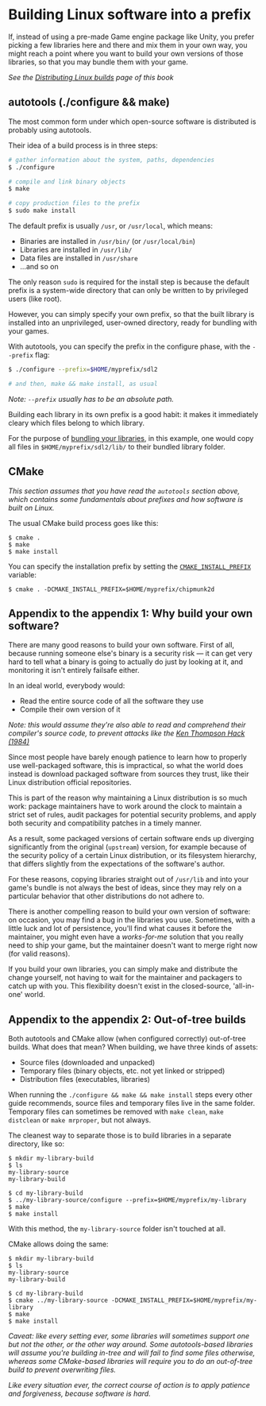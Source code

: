 
# Building Linux software into a prefix

If, instead of using a pre-made Game engine package like Unity, you prefer
picking a few libraries here and there and mix them in your own way, you might
reach a point where you want to build your own versions of those libraries,
so that you may bundle them with your game.

*See the [Distributing Linux builds][linux-dist] page of this book*

[linux-dist]: ../integrating/linux.md

## autotools (./configure && make)

The most common form under which open-source software is distributed is probably
using autotools.

Their idea of a build process is in three steps:

```bash
# gather information about the system, paths, dependencies
$ ./configure

# compile and link binary objects
$ make

# copy production files to the prefix
$ sudo make install
```

The default prefix is usually `/usr`, or `/usr/local`, which means:

  * Binaries are installed in `/usr/bin/` (or `/usr/local/bin`)
  * Libraries are installed in `/usr/lib/`
  * Data files are installed in `/usr/share`
  * ...and so on

The only reason `sudo` is required for the install step is because the default
prefix is a system-wide directory that can only be written to by privileged users
(like root).

However, you can simply specify your own prefix, so that the built library is
installed into an unprivileged, user-owned directory, ready for bundling with
your games.

With autotools, you can specify the prefix in the configure phase, with the
`--prefix` flag:

```bash
$ ./configure --prefix=$HOME/myprefix/sdl2

# and then, make && make install, as usual
```

*Note: `--prefix` usually has to be an absolute path.*

Building each library in its own prefix is a good habit: it makes it immediately
cleary which files belong to which library.

For the purpose of [bundling your libraries][linux-dist], in this example, one
would copy all files in `$HOME/myprefix/sdl2/lib/` to their bundled library folder.

## CMake

*This section assumes that you have read the `autotools` section above, which
contains some fundamentals about prefixes and how software is built on Linux.*

The usual CMake build process goes like this:

```
$ cmake .
$ make
$ make install
```

You can specify the installation prefix by setting the [`CMAKE_INSTALL_PREFIX`][cmake-install-prefix]
variable:

[cmake-install-prefix]: https://cmake.org/cmake/help/v3.0/variable/CMAKE_INSTALL_PREFIX.html

```
$ cmake . -DCMAKE_INSTALL_PREFIX=$HOME/myprefix/chipmunk2d
```

## Appendix to the appendix 1: Why build your own software?

There are many good reasons to build your own software. First of all, because
running someone else's binary is a security risk — it can get very hard  to tell
what a binary is going to actually do just by looking at it, and monitoring it
isn't entirely failsafe either.

In an ideal world, everybody would:

  * Read the entire source code of all the software they use
  * Compile their own version of it

*Note: this would assume they're also able to read and comprehend their compiler's
source code, to prevent attacks like the [Ken Thompson Hack (1984)][kth]*

[kth]: http://programmers.stackexchange.com/questions/184874/is-ken-thompsons-compiler-hack-still-a-threat

Since most people have barely enough patience to learn how to properly use
well-packaged software, this is impractical, so what the world does instead is
download packaged software from sources they trust, like their Linux distribution
official repositories.

This is part of the reason why maintaining a Linux distribution is so much work:
package maintainers have to work around the clock to maintain a strict set of
rules, audit packages for potential security problems, and apply both security
and compatibility patches in a timely manner.

As a result, some packaged versions of certain software ends up diverging
significantly from the original (`upstream`) version, for example because of
the security policy of a certain Linux distribution, or its filesystem hierarchy,
that differs slightly from the expectations of the software's author.

For these reasons, copying libraries straight out of `/usr/lib` and into your
game's bundle is not always the best of ideas, since they may rely on a particular
behavior that other distributions do not adhere to.

There is another compelling reason to build your own version of software: on
occasion, you may find a bug in the libraries you use. Sometimes, with a little
luck and lot of persistence, you'll find what causes it before the maintainer,
you might even have a *works-for-me* solution that you really need to ship your
game, but the maintainer doesn't want to merge right now (for valid reasons).

If you build your own libraries, you can simply make and distribute the change
yourself, not having to wait for the maintainer and packagers to catch up with
you. This flexibility doesn't exist in the closed-source, 'all-in-one' world.

## Appendix to the appendix 2: Out-of-tree builds

Both autotools and CMake allow (when configured correctly) out-of-tree builds.
What does that mean? When building, we have three kinds of assets:

  * Source files (downloaded and unpacked)
  * Temporary files (binary objects, etc. not yet linked or stripped)
  * Distribution files (executables, libraries)

When running the `./configure && make && make install` steps every other guide
recommends, source files and temporary files live in the same folder. Temporary
files can sometimes be removed with `make clean`, `make distclean` or `make mrproper`,
but not always.

The cleanest way to separate those is to build libraries in a separate directory,
like so:

```
$ mkdir my-library-build
$ ls
my-library-source
my-library-build

$ cd my-library-build
$ ../my-library-source/configure --prefix=$HOME/myprefix/my-library
$ make
$ make install
```

With this method, the `my-library-source` folder isn't touched at all.

CMake allows doing the same:

```
$ mkdir my-library-build
$ ls
my-library-source
my-library-build

$ cd my-library-build
$ cmake ../my-library-source -DCMAKE_INSTALL_PREFIX=$HOME/myprefix/my-library
$ make
$ make install
```

*Caveat: like every setting ever, some libraries will sometimes support one but
not the other, or the other way around. Some autotools-based libraries will
assume  you're building in-tree and will fail to find some files otherwise,
whereas some CMake-based libraries will require you to  do an out-of-tree build
to prevent overwriting files.*

*Like every situation ever, the correct course of action is to apply patience
and forgiveness, because software is hard.*
